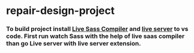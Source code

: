 # repair-design-project

### To build project install [Live Sass Compiler](https://marketplace.visualstudio.com/items?itemName=ritwickdey.live-sass) and [live server](https://marketplace.visualstudio.com/items?itemName=ritwickdey.LiveServer) to vs code. First run watch Sass with the help of live saas compiler than go Live server with live server extension.


